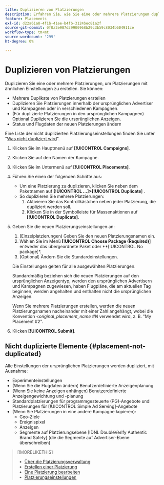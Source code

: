 ```yaml
---
title: Duplizieren von Platzierungen
description: Erfahren Sie, wie Sie eine oder mehrere Platzierungen duplizieren.
feature: Placements
exl-id: d22a61a8-4f1b-41ee-b4fb-3124bec81a2f
source-git-commit: 0f0a2e907d39900968b29c3b59c8034b604911ce
workflow-type: tm+mt
source-wordcount: '299'
ht-degree: 0%

---
```


# Duplizieren von Platzierungen

<!-- Some placements don't have this option. Clarify which placement types aren't eligible -- is it PG placements, or all placements using private inventory? And anything else? -->

Duplizieren Sie eine oder mehrere Platzierungen, um Platzierungen mit ähnlichen Einstellungen zu erstellen. Sie können:

* Mehrere Duplikate von Platzierungen erstellen
* Duplizieren Sie Platzierungen innerhalb der ursprünglichen Advertiser und Kampagnen oder in verschiedenen Kampagnen.
* (Für duplizierte Platzierungen in den ursprünglichen Kampagnen) Optional Duplizieren Sie die ursprünglichen Anzeigen.
* Status und Flugdaten der neuen Platzierungen ändern

Eine Liste der nicht duplizierten Platzierungseinstellungen finden Sie unter &quot;[Was nicht dupliziert wird](#placement-not-duplicated)&quot;.

1. Klicken Sie im Hauptmenü auf **[!UICONTROL Campaigns]**.
1. Klicken Sie auf den Namen der Kampagne.
1. Klicken Sie im Untermenü auf **[!UICONTROL Placements]**.
1. Führen Sie einen der folgenden Schritte aus:
   * Um eine Platzierung zu duplizieren, klicken Sie neben dem Paketnamen auf **[!UICONTROL ...]>[!UICONTROL Duplicate]** .
   * So duplizieren Sie mehrere Platzierungen:
      1. Aktivieren Sie das Kontrollkästchen neben jeder Platzierung, die dupliziert werden soll.
      1. Klicken Sie in der Symbolleiste für Massenaktionen auf **[!UICONTROL Duplicate]**.
1. Geben Sie die neuen Platzierungseinstellungen an:
   1. (Einzelplatzierungen) Geben Sie den neuen Platzierungsnamen ein.
   1. Wählen Sie im Menü **[!UICONTROL Choose Package (Required)]** entweder das übergeordnete Paket oder **[!UICONTROL No package]*.
   1. (Optional) Ändern Sie die Standardeinstellungen.

   Die Einstellungen gelten für alle ausgewählten Platzierungen.

   Standardmäßig beziehen sich die neuen Platzierungen auf den ursprünglichen Anzeigentyp, werden den ursprünglichen Advertisern und Kampagnen zugewiesen, haben Flugpläne, die am aktuellen Tag beginnen, werden angehalten und enthalten nicht die ursprünglichen Anzeigen.

   Wenn Sie mehrere Platzierungen erstellen, werden die neuen Platzierungsnamen nacheinander mit einer Zahl angehängt, wobei die Konvention &lt;*original_placement_name #N* verwendet wird, z. B. &quot;My Placement #2&quot;.

1. Klicken **[!UICONTROL Submit]**.

## Nicht duplizierte Elemente {#placement-not-duplicated}

Alle Einstellungen der ursprünglichen Platzierungen werden dupliziert, mit Ausnahme:

* Experimenteinstellungen
* (Wenn Sie die Flugdaten ändern) Benutzerdefinierte Anzeigenplanung
* (Wenn Sie keine Anzeigen anhängen) Benutzerdefinierte Anzeigengewichtung und -planung
* Standardplatzierungen für programmgesteuerte (PG)-Angebote und Platzierungen für [!UICONTROL Simple Ad Serving]-Angebote
* (Wenn Sie Platzierungen in eine andere Kampagne kopieren):
   * Geo-Ziele
   * Ereignispixel
   * Anzeigen
   * Segmente auf Platzierungsebene [!DNL DoubleVerify Authentic Brand Safety] (die die Segmente auf Advertiser-Ebene überschreiben)

>[!MORELIKETHIS]
>
>* [Über die Platzierungsverwaltung](placement-about.md)
>* [Erstellen einer Platzierung](placement-create.md)
>* [Eine Platzierung bearbeiten](placement-edit.md)
>* [Platzierungseinstellungen](placement-settings.md)

